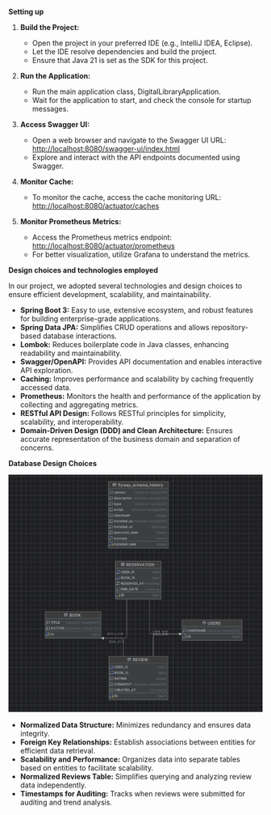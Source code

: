 **Setting up**

1. **Build the Project:**
    - Open the project in your preferred IDE (e.g., IntelliJ IDEA, Eclipse).
    - Let the IDE resolve dependencies and build the project.
    - Ensure that Java 21 is set as the SDK for this project.

2. **Run the Application:**
    - Run the main application class, DigitalLibraryApplication.
    - Wait for the application to start, and check the console for startup messages.

3. **Access Swagger UI:**
    - Open a web browser and navigate to the Swagger UI URL: [http://localhost:8080/swagger-ui/index.html](http://localhost:8080/swagger-ui/index.html)
    - Explore and interact with the API endpoints documented using Swagger.

4. **Monitor Cache:**
    - To monitor the cache, access the cache monitoring URL: [http://localhost:8080/actuator/caches](http://localhost:8080/actuator/caches)

5. **Monitor Prometheus Metrics:**
    - Access the Prometheus metrics endpoint: [http://localhost:8080/actuator/prometheus](http://localhost:8080/actuator/prometheus)
    - For better visualization, utilize Grafana to understand the metrics.

**Design choices and technologies employed**

In our project, we adopted several technologies and design choices to ensure efficient development, scalability, and maintainability.

- **Spring Boot 3:** Easy to use, extensive ecosystem, and robust features for building enterprise-grade applications.
- **Spring Data JPA:** Simplifies CRUD operations and allows repository-based database interactions.
- **Lombok:** Reduces boilerplate code in Java classes, enhancing readability and maintainability.
- **Swagger/OpenAPI:** Provides API documentation and enables interactive API exploration.
- **Caching:** Improves performance and scalability by caching frequently accessed data.
- **Prometheus:** Monitors the health and performance of the application by collecting and aggregating metrics.
- **RESTful API Design:** Follows RESTful principles for simplicity, scalability, and interoperability.
- **Domain-Driven Design (DDD) and Clean Architecture:** Ensures accurate representation of the business domain and separation of concerns.

**Database Design Choices**

![Image Description](src/main/resources/db/diagram.png)

- **Normalized Data Structure:** Minimizes redundancy and ensures data integrity.
- **Foreign Key Relationships:** Establish associations between entities for efficient data retrieval.
- **Scalability and Performance:** Organizes data into separate tables based on entities to facilitate scalability.
- **Normalized Reviews Table:** Simplifies querying and analyzing review data independently.
- **Timestamps for Auditing:** Tracks when reviews were submitted for auditing and trend analysis.
